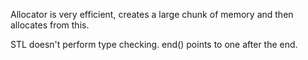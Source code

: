 
Allocator is very efficient, creates a large chunk of memory and then allocates from this.

STL doesn't perform type checking.
end() points to one after the end.
